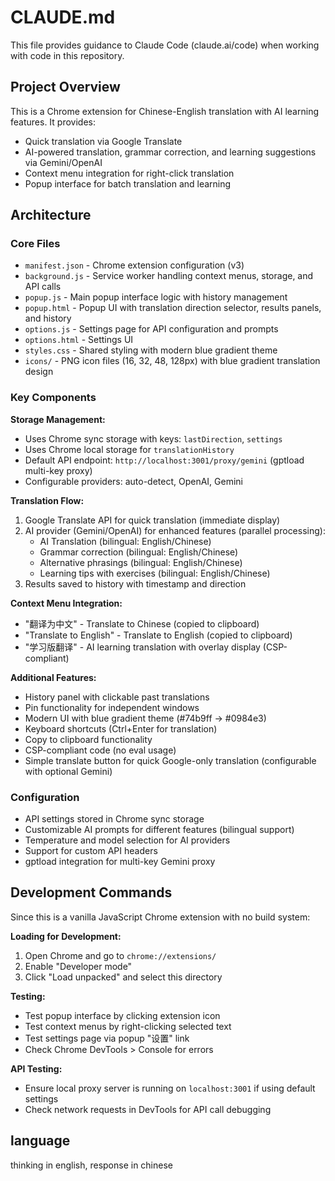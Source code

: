 # CLAUDE.md

This file provides guidance to Claude Code (claude.ai/code) when working with code in this repository.

## Project Overview

This is a Chrome extension for Chinese-English translation with AI learning features. It provides:
- Quick translation via Google Translate
- AI-powered translation, grammar correction, and learning suggestions via Gemini/OpenAI
- Context menu integration for right-click translation
- Popup interface for batch translation and learning

## Architecture

### Core Files
- `manifest.json` - Chrome extension configuration (v3)
- `background.js` - Service worker handling context menus, storage, and API calls
- `popup.js` - Main popup interface logic with history management
- `popup.html` - Popup UI with translation direction selector, results panels, and history
- `options.js` - Settings page for API configuration and prompts
- `options.html` - Settings UI
- `styles.css` - Shared styling with modern blue gradient theme
- `icons/` - PNG icon files (16, 32, 48, 128px) with blue gradient translation design

### Key Components

**Storage Management:**
- Uses Chrome sync storage with keys: `lastDirection`, `settings`
- Uses Chrome local storage for `translationHistory`
- Default API endpoint: `http://localhost:3001/proxy/gemini` (gptload multi-key proxy)
- Configurable providers: auto-detect, OpenAI, Gemini

**Translation Flow:**
1. Google Translate API for quick translation (immediate display)
2. AI provider (Gemini/OpenAI) for enhanced features (parallel processing):
   - AI Translation (bilingual: English/Chinese)
   - Grammar correction (bilingual: English/Chinese)
   - Alternative phrasings (bilingual: English/Chinese)
   - Learning tips with exercises (bilingual: English/Chinese)
3. Results saved to history with timestamp and direction

**Context Menu Integration:**
- "翻译为中文" - Translate to Chinese (copied to clipboard)
- "Translate to English" - Translate to English (copied to clipboard)  
- "学习版翻译" - AI learning translation with overlay display (CSP-compliant)

**Additional Features:**
- History panel with clickable past translations
- Pin functionality for independent windows
- Modern UI with blue gradient theme (#74b9ff → #0984e3)
- Keyboard shortcuts (Ctrl+Enter for translation)
- Copy to clipboard functionality
- CSP-compliant code (no eval usage)
- Simple translate button for quick Google-only translation (configurable with optional Gemini)

### Configuration
- API settings stored in Chrome sync storage
- Customizable AI prompts for different features (bilingual support)
- Temperature and model selection for AI providers
- Support for custom API headers
- gptload integration for multi-key Gemini proxy

## Development Commands

Since this is a vanilla JavaScript Chrome extension with no build system:

**Loading for Development:**
1. Open Chrome and go to `chrome://extensions/`
2. Enable "Developer mode"
3. Click "Load unpacked" and select this directory

**Testing:**
- Test popup interface by clicking extension icon
- Test context menus by right-clicking selected text
- Test settings page via popup "设置" link
- Check Chrome DevTools > Console for errors

**API Testing:**
- Ensure local proxy server is running on `localhost:3001` if using default settings
- Check network requests in DevTools for API call debugging

## language
thinking in english, response in chinese